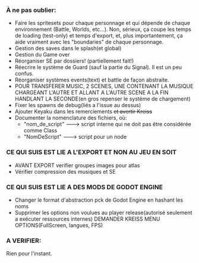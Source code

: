 ### À ne pas oublier:
* Faire les spritesets pour chaque personnage et qui dépende de chaque environnement (Battle, Worlds, etc…).
Non, sérieux, ça coupe les temps de loading (test-only) et temps d'export, et, plus importantement, ça aide vraiment avec les "boundaries" de chaque personnage.
* Gestion des saves dans le splash(et global)
* Gestion du Game over
* Réorganiser SE par dossiers! (partiellement fait!)
* Réecrire le système de Guard (sauf la partie du Signal). Il est un peu confus.
* Réorganiser systèmes events(text) et battle de façon abstraite.
* POUR TRANSFERER MUSIC, 2 SCENES, UNE CONTENANT LA MUSIQUE CHARGEANT L'AUTRE ET ALLANT A L'AUTRE SCENE A LA FIN HANDLANT LA SECONDE(en gros repenser le système de chargement)
* Fixer les spawns de debug(liés a l'issue au dessus)
* Ajouter Keyaku dans les remerciements ~~et avertir Kreiss~~
* Documenter la nomenclature des fichiers, où:
	- "nom_de_script" ---> script interne qui ne doit pas être considérée comme Class
	- "NomDeScript" ---> script pour un node

### CE QUI SUIS EST LIE A L'EXPORT ET NON AU JEU EN SOIT

* AVANT EXPORT verifier groupes images pour atlas
* Vérifier compression des musiques et SE

### CE QUI SUIS EST LIE A DES MODS DE GODOT ENGINE

* Changer le format d'abstraction pck de Godot Engine en hashant les noms
* Supprimer les options non voulues au player release(autorisé seulement a
  exécuter ressources internes)
DEMANDER KREISS MENU OPTIONS(FullScreen, langues, FPS)


### A VERIFIER:
Rien pour l'instant.
